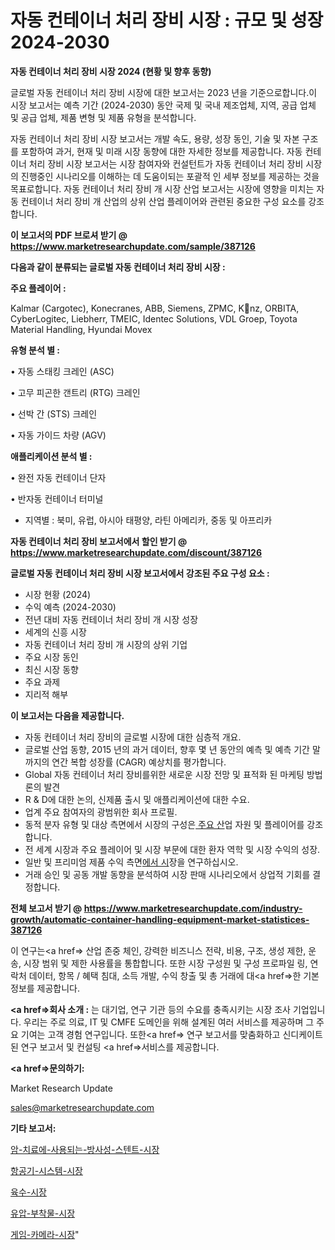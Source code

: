 # 자동 컨테이너 처리 장비 시장 : 규모 및 성장 2024-2030

<strong>자동 컨테이너 처리 장비 시장 2024 (현황 및 향후 동향)</strong>

글로벌 자동 컨테이너 처리 장비 시장에 대한 보고서는 2023 년을 기준으로합니다.이 시장 보고서는 예측 기간 (2024-2030) 동안 국제 및 국내 제조업체, 지역, 공급 업체 및 공급 업체, 제품 변형 및 제품 유형을 분석합니다.

자동 컨테이너 처리 장비 시장 보고서는 개발 속도, 용량, 성장 동인, 기술 및 자본 구조를 포함하여 과거, 현재 및 미래 시장 동향에 대한 자세한 정보를 제공합니다. 자동 컨테이너 처리 장비 시장 보고서는 시장 참여자와 컨설턴트가 자동 컨테이너 처리 장비 시장의 진행중인 시나리오를 이해하는 데 도움이되는 포괄적 인 세부 정보를 제공하는 것을 목표로합니다. 자동 컨테이너 처리 장비 개 시장 산업 보고서는 시장에 영향을 미치는 자동 컨테이너 처리 장비 개 산업의 상위 산업 플레이어와 관련된 중요한 구성 요소를 강조합니다.



<strong>이 보고서의 PDF 브로셔 받기 @ <a href=https://www.marketresearchupdate.com/sample/387126>https://www.marketresearchupdate.com/sample/387126</a></strong>



<strong>다음과 같이 분류되는 글로벌 자동 컨테이너 처리 장비 시장 :</strong>



<strong>주요 플레이어 :</strong>

Kalmar (Cargotec), Konecranes, ABB, Siemens, ZPMC, Knz, ORBITA, CyberLogitec, Liebherr, TMEIC, Identec Solutions, VDL Groep, Toyota Material Handling, Hyundai Movex



<strong>유형 분석 별 :</strong>

• 자동 스태킹 크레인 (ASC)

• 고무 피곤한 갠트리 (RTG) 크레인

• 선박 간 (STS) 크레인

• 자동 가이드 차량 (AGV)



<strong>애플리케이션 분석 별 :</strong>

• 완전 자동 컨테이너 단자

• 반자동 컨테이너 터미널

<ul>
  <li>지역별 : 북미, 유럽, 아시아 태평양, 라틴 아메리카, 중동 및 아프리카</li>
</ul>


<strong>자동 컨테이너 처리 장비 보고서에서 할인 받기 @ <a href=https://www.marketresearchupdate.com/discount/387126>https://www.marketresearchupdate.com/discount/387126</a></strong>



<strong>글로벌 자동 컨테이너 처리 장비 시장 보고서에서 강조된 주요 구성 요소 :</strong>
<ul>
  <li>시장 현황 (2024)</li>
  <li>수익 예측 (2024-2030)</li>
  <li>전년 대비 자동 컨테이너 처리 장비 개 시장 성장</li>
  <li>세계의 신흥 시장</li>
  <li>자동 컨테이너 처리 장비 개 시장의 상위 기업</li>
  <li>주요 시장 동인</li>
  <li>최신 시장 동향</li>
  <li>주요 과제</li>
  <li>지리적 해부</li>
</ul>


<strong>이 보고서는 다음을 제공합니다.</strong>
<ul>
  <li>자동 컨테이너 처리 장비의 글로벌 시장에 대한 심층적 개요.</li>
  <li>글로벌 산업 동향, 2015 년의 과거 데이터, 향후 몇 년 동안의 예측 및 예측 기간 말까지의 연간 복합 성장률 (CAGR) 예상치를 평가합니다.</li>
  <li>Global 자동 컨테이너 처리 장비를위한 새로운 시장 전망 및 표적화 된 마케팅 방법론의 발견</li>
  <li>R &amp; D에 대한 논의, 신제품 출시 및 애플리케이션에 대한 수요.</li>
  <li>업계 주요 참여자의 광범위한 회사 프로필.</li>
  <li>동적 분자 유형 및 대상 측면에서 시장의 구성은<a href=> 주요 산</a>업 자원 및 플레이어를 강조합니다.</li>
  <li>전 세계 시장과 주요 플레이어 및 시장 부문에 대한 환자 역학 및 시장 수익의 성장.</li>
  <li>일반 및 프리미엄 제품 수익 측면<a href=>에서 시</a>장을 연구하십시오.</li>
  <li>거래 승인 및 공동 개발 동향을 분석하여 시장 판매 시나리오에서 상업적 기회를 결정합니다.</li>
</ul>



<strong>전체 보고서 받기 @ <a href=https://www.marketresearchupdate.com/industry-growth/automatic-container-handling-equipment-market-statistices-387126>https://www.marketresearchupdate.com/industry-growth/automatic-container-handling-equipment-market-statistices-387126</a></strong>

이 연구는<a href=> 산업 존중</a> 체인, 강력한 비즈니스 전략, 비용, 구조, 생성 제한, 운송, 시장 범위 및 제한 사용률을 통합합니다. 또한 시장 구성원 및 구성 프로파일 링, 연락처 데이터, 항목 / 혜택 침대, 소득 개발, 수익 창출 및 총 거래에 대<a href=>한 기본 </a>정보를 제공합니다.



<strong><a href=>회사 소</a>개 :</strong>
는 대기업, 연구 기관 등의 수요를 충족시키는 시장 조사 기업입니다. 우리는 주로 의료, IT 및 CMFE 도메인을 위해 설계된 여러 서비스를 제공하며 그 주요 기여는 고객 경험 연구입니다. 또한<a href=> 연구 보</a>고서를 맞춤화하고 신디케이트 된 연구 보고서 및 컨설팅 <a href=>서비스</a>를 제공합니다.



<strong><a href=>문의하기:</a></strong>

Market Research Update

sales@marketresearchupdate.com



<strong>기타 보고서:</strong>

<a href=https://www.linkedin.com/pulse/암-치료에-사용되는-방사성-스텐트-시장-동향-및-성장-전망-isdailynews/>암-치료에-사용되는-방사성-스텐트-시장</a>

<a href=https://www.linkedin.com/pulse/항공기-시스템-시장-세분화-연구-및-목표-고객2029년-analytics-avenue-adventures-24-ana-sr0hf/>항공기-시스템-시장</a>

<a href=https://www.linkedin.com/pulse/육수-시장-현재-및-미래-성장-2029-trend-tracking-tips-360-analysis-blvdf/>육수-시장</a>

<a href=https://www.linkedin.com/pulse/유압-부착물-시장-경쟁-분석-및-성장-잠재력-2029-trend-tracking-tips-360-analysis-zklqf/>유압-부착물-시장</a>

<a href=https://www.linkedin.com/pulse/게임-카메라-시장-동향-및-성장-전망-trend-tracking-tips-360-analysis-t3x1f/>게임-카메라-시장</a>"
